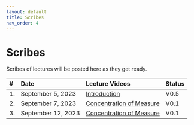 ```yaml
---
layout: default
title: Scribes
nav_order: 4
---
```


# Scribes

Scribes of lectures will be posted here as they get ready.
<!-- We will post the recorded lectures [here](https://www.youtube.com/playlist?list=PLQCZ7_TRKVIx6_UVxwUBFca3cDnl9DrNW). -->

| #  | Date        | Lecture Videos | Status
|:---|:------------|:--------------|:---------------------
| 1. | September 5, 2023| [Introduction](/documents/scribes/fall_2024/lec01.pdf) | V0.5 |
| 2. | September 7, 2023| [Concentration of Measure](/documents/scribes/fall_2024/lec02.pdf)| V0.1 |
| 3. | September 12, 2023| [Concentration of Measure](/documents/scribes/fall_2024/lec03.pdf)|V0.1 |